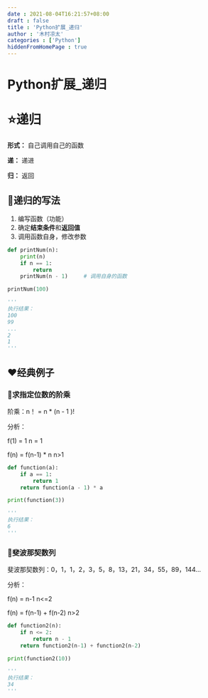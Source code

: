 ```yaml
---
date : 2021-08-04T16:21:57+08:00
draft : false
title : 'Python扩展_递归'
author : '木村凉太'
categories : ['Python']
hiddenFromHomePage : true 
---
```


# Python扩展_递归

# ⭐递归

**形式：** 自己调用自己的函数

**递：** 递进

**归：** 返回

## 🚩递归的写法

1. 编写函数（功能）
2. 确定**结束条件**和**返回值**
3. 调用函数自身，修改参数

```python
def printNum(n):
    print(n)
    if n == 1:
        return
    printNum(n - 1)     # 调用自身的函数

printNum(100)

'''
执行结果：
100
99
...
2
1
'''
```

## ❤经典例子

### 🧡求指定位数的阶乘

阶乘：n！ = n * (n - 1 )!

分析：

f(1) = 1    			n = 1

f(n) = f(n-1) * n    		n>1

```python
def function(a):
    if a == 1:
        return 1
    return function(a - 1) * a

print(function(3))

'''
执行结果：
6
'''
```

### 💛斐波那契数列

斐波那契数列：0，1，1，2，3，5，8，13，21，34，55，89，144...

分析：

f(n) = n-1   				n<=2

f(n) = f(n-1) + f(n-2) 		n>2

```python
def function2(n):
    if n <= 2:
        return n - 1
    return function2(n-1) + function2(n-2)

print(function2(10))

'''
执行结果：
34
'''